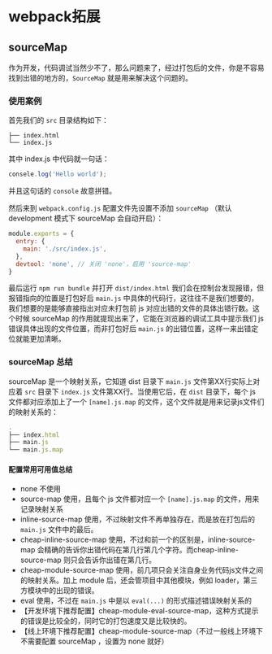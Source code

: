 # webpack拓展

## sourceMap

作为开发，代码调试当然少不了，那么问题来了，经过打包后的文件，你是不容易找到出错的地方的，`SourceMap` 就是用来解决这个问题的。

### 使用案例

首先我们的 `src` 目录结构如下：

```shel
├── index.html
└── index.js
```

其中 index.js 中代码就一句话：

```js
consele.log('Hello world');
```

并且这句话的 `console` 故意拼错。

然后来到 `webpack.config.js` 配置文件先设置不添加 `sourceMap` （默认 development 模式下 sourceMap 会自动开启）：

```js
module.exports = {
  entry: {
    main: './src/index.js',
  },
  devtool: 'none', // 关闭 'none'，启用 'source-map'
}
```

最后运行 `npm run bundle` 并打开 `dist/index.html` 我们会在控制台发现报错，但报错指向的位置是打包好后 `main.js` 中具体的代码行，这往往不是我们想要的，我们想要的是能够直接指出对应未打包前 js 对应出错的文件的具体出错行数。这个时候 sourceMap 的作用就提现出来了，它能在浏览器的调试工具中提示我们 js 错误具体出现的文件位置，而非打包好后 `main.js` 的出错位置，这样一来出错定位就能更加清晰。

### sourceMap 总结

sourceMap 是一个映射关系，它知道 dist 目录下 `main.js` 文件第XX行实际上对应着 `src` 目录下 `index.js` 文件第XX行。当使用它后，在 `dist` 目录下，每个 js 文件都对应添加上了一个 `[name].js.map` 的文件，这个文件就是用来记录js文件们的映射关系的：

```js
.
├── index.html
├── main.js
└── main.js.map
```

#### 配置常用可用值总结

- none 不使用
- source-map 使用，且每个 js 文件都对应一个 `[name].js.map` 的文件，用来记录映射关系
- inline-source-map 使用，不过映射文件不再单独存在，而是放在打包后的 `main.js` 文件中的最后。
- cheap-inline-source-map 使用，不过和前一个的区别是，inline-source-map 会精确的告诉你出错代码在第几行第几个字符。而cheap-inline-source-map 则只会告诉你出错在第几行。
- cheap-module-source-map 使用，前几项只会关注自身业务代码js文件之间的映射关系。加上 module 后，还会管项目中其他模块，例如 loader，第三方模块中的出现的错误。
- eval 使用，不过在 `main.js` 中是以 `eval(...)` 的形式描述错误映射关系的
- 【开发环境下推荐配置】cheap-module-eval-source-map，这种方式提示的错误是比较全的，同时它的打包速度又是比较快的。
- 【线上环境下推荐配置】cheap-module-source-map（不过一般线上环境下不需要配置 sourceMap ，设置为 none 就好）

